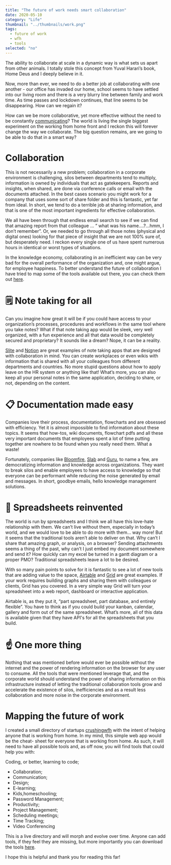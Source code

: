 ```yaml
---
title: "The future of work needs smart collaboration"
date: 2020-05-10
category: "Life"
thumbnail: "../thumbnails/work.png"
tags:
  - future of work
  - wfh
  - tools
selected: "no"
---
```


The ability to collaborate at scale in a dynamic way is what sets us apart from other animals. I totally stole this concept from Yuval Harari’s book, Home Deus and I deeply believe in it.  

Now, more than ever, we need to do a better job at collaborating with one another - our office has invaded our home, school seems to have settled into our living room and there is a very blurry line between family and work time. As time passes and lockdown continues, that line seems to be disappearing. How can we regain it? 

How can we be more collaborative, yet more effective without the need to be constantly [communicating](https://www.tiagofsanchez.com/the-future-of-work-needs-a-new-communication-tool)? The world is living the single biggest experiment on the working from home front and I reckon this will forever change the way we collaborate. The big question remains, are we going to be able to do that in a smart way?

# Collaboration

This is not necessarily a new problem; collaboration in a corporate environment is challenging, silos between departments tend to multiply, information is owned by individuals that act as gatekeepers. Reports and insights, when shared, are done via conference calls or email with the documents attached. In the best cases scenario you might work for a company that uses some sort of share folder and this is fantastic, yet far from ideal. In short, we tend to do a terrible job at sharing information, and that is one of the most important ingredients for effective collaboration.

We all have been through that endless email search to see if we can find that amazing report from that colleague … “ what was his name....?...hmm, I don’t remember”. Or, we needed to go through all those notes (physical and digital ones) looking for that piece of insight that we are not 100% sure of, but desperately need. I reckon every single one of us have spent numerous hours in identical or worst types of situations. 
  
In the knowledge economy, collaborating in an inefficient way can be very bad for the overall performance of the organization and, one might argue, for employee happiness. To better understand the future of collaboration I have tried to map some of the tools available out there, you can check them out [here](https://crushingwfh.com/collaboration/).

# 🗒️ Note taking for all

Can you imagine how great it will be if you could have access to your organization’s processes, procedures and workflows in the same tool where you take notes? What if that note taking app would be sleek, very well organized, with a fun experience and all that data would be completely secured and proprietary? It sounds like a dream? Nope, it can be a reality. 
   
[Slite](https://crushingwfh.com/collaboration/slite) and [Notion](https://crushingwfh.com/collaboration/notion) are great examples of note taking apps that are designed with collaboration in mind. You can create workplaces or even wikis with information that is shared with all your colleagues from different departments and countries. No more stupid questions about how to apply leave on the HR system or anything like that! What’s more, you can also keep all your personal notes in the same application, deciding to share, or not, depending on the content.


# 📋 Documentation made easy 

Companies love their process, documentation, flowcharts and are obsessed with efficiency. Yet it is almost impossible to find information about these topics. It seems that how-tos, wiki documents, flowchart pdfs and all these very important documents that employees spent a lot of time putting together are nowhere to be found when you really need them. What a waste!

Fortunately, companies like [Bloomfire](https://crushingwfh.com/collaboration/bloomfire), [Slab](https://crushingwfh.com/collaboration/slab) and [Guru](https://crushingwfh.com/collaboration/guru), to name a few, are democratizing information and knowledge across organizations. They want to break silos and enable employees to have access to knowledge so that everyone can be performant while reducing the noise generated by email and messages. In short, goodbye emails, hello knowledge management solutions. 


# 🔢 Spreadsheets reinvented  

The world is run by spreadsheets and I think we all have this love-hate relationship with them. We can’t live without them, especially in today’s world, and we would love to be able to do more with them… way more! But it seems that the traditional tools aren’t able to deliver on that. Why can’t I share that amazing graph, or analysis, on a browser? Sending attachments seems a thing of the past, why can’t I just embed my document somewhere and send it? How quickly can my excel be turned in a gantt diagram or a proper PMO? Traditional spreadsheets leave a lot to be desired. 

With so many pain points to solve for it is fantastic to see a lot of new tools that are adding value to the space, [Airtable](https://crushingwfh.com/collaboration/airtable) and [Grid](https://crushingwfh.com/collaboration/grid) are great examples. If your work requires building graphs and sharing them with colleagues or clients, Grid has you covered. In a very simple way Grid will turn your spreadsheet into a web report, dashboard or interactive application. 

Airtable is, as they put it, “part spreadsheet, part database, and entirely flexible”. You have to think as if you could build your kanban, calendar, gallery and form out of the same spreadsheet. What’s more, all of this data is available given that they have API's for all the spreadsheets that you build.


# ☝️ One more thing

Nothing that was mentioned before would ever be possible without the internet and the power of rendering information on the browser for any user to consume. All the tools that were mentioned leverage that, and the corporate world should understand the power of sharing information on this infrastructure instead of letting the traditional collaboration tools grow and accelerate the existence of silos, inefficiencies and as a result less collaboration and more noise in the corporate environment.

# Mapping the future of work

I created a small directory of startups [crushingwfh](https://crushingwfh.com/) with the intent of helping anyone that is working from home. In my mind, this simple web app would be the cheat- sheet for everyone that is working from home. As such, it will need to have all possible tools and, as off now, you will find tools that could help you with: 

Coding, or better, learning to code;
- Collaboration;
- Communication;
- Design; 
- E-learning; 
- Kids,homeschooling; 
- Password Management; 
- Productivity; 
- Project Management; 
- Scheduling meetings; 
- Time Tracking; 
- Video Conferencing 

This is a live directory and will morph and evolve over time. Anyone can add tools, if they feel they are missing, but more importantly you can download the tools [here](https://crushingwfh.com/downloadtools).


I hope this is helpful and thank you for reading this far!





